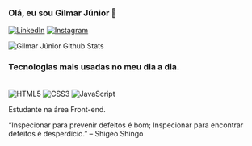 
### Olá, eu sou Gilmar Júnior 🚀 

[![LinkedIn](https://img.shields.io/badge/LinkedIn-0077B5?style=for-the-badge&logo=linkedin&logoColor=white)](https://www.linkedin.com/in/gilmar-peron-9211b2245/)
[![Instagram](https://img.shields.io/badge/Instagram-E4405F?style=for-the-badge&logo=instagram&logoColor=white)](https://www.instagram.com/devjuniorp/)

![Gilmar Júnior Github Stats](https://github-readme-stats.vercel.app/api?username=devjunior&show_icons=true&theme=tokyonight)

### Tecnologias mais usadas no meu dia a dia.

<div style="display: inline-block"><br/>
    <img src="https://img.shields.io/badge/HTML5-E34F26?style=for-the-badge&logo=html5&logoColor=white" alt="HTML5" align="center">
    <img src="https://img.shields.io/badge/CSS3-1572B6?style=for-the-badge&logo=css3&logoColor=white" alt="CSS3" align="center">
    <img src="https://img.shields.io/badge/JavaScript-F7DF1E?style=for-the-badge&logo=javascript&logoColor=black" alt="JavaScript" align="center">
</div>

<br/>

Estudante na área Front-end.

“Inspecionar para prevenir defeitos é bom; Inspecionar para encontrar defeitos é desperdício.” – Shigeo Shingo
